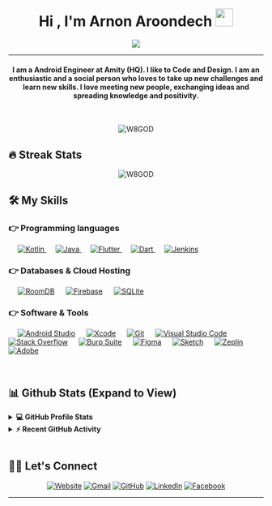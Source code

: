 
<h1 align="center">Hi , I'm Arnon Aroondech <img src="https://media.giphy.com/media/hvRJCLFzcasrR4ia7z/giphy.gif" width="35"></h1>
<p align="center">
  <a href="https://github.com/DenverCoder1/readme-typing-svg"><img src="https://readme-typing-svg.herokuapp.com?color=3DEAF7&size=26&lines=Android+Engineer;Flutter+Engineer;Always+Learn+New+Things&center=true&width=500&height=50"></a>
</p>
<hr/>
<h4 align="center">I am a Android Engineer at Amity (HQ). I like to Code and Design. I am an enthusiastic and a social person who loves to take up new challenges and learn new skills. I love meeting new people, exchanging ideas and spreading knowledge and positivity.</h4>
<br>
<p align="center"> <img src="https://komarev.com/ghpvc/?username=W8GOD&label=PROFILE+VIEWS&color=0e75b6&style=plastic" alt="W8GOD" /> </p>

## 🔥 Streak Stats
<p align="center"><img src="https://github-readme-streak-stats.herokuapp.com/?user=W8GOD&theme=algolia" alt="W8GOD"  /></p>


## 🛠️ My Skills

### 👉 Programming languages

<p align="left"> 
  &emsp; 
  <a href="#">
    <img alt="Kotlin" src="https://img.shields.io/badge/Kotlin-0095D5?&style=for-the-badge&logo=kotlin&logoColor=white">
  </a> 
  &emsp;
  <a href="#">
    <img alt="Java" src="https://img.shields.io/badge/Java-ED8B00?style=for-the-badge&logo=java&logoColor=white">
  </a> 
  &emsp;
  <a href="#">
     <img alt="Flutter" src="https://img.shields.io/badge/Flutter-02569B?style=for-the-badge&logo=flutter&logoColor=white">
   </a>
  &emsp;
  <a href="#">
    <img alt="Dart" src="https://img.shields.io/badge/Dart-0175C2?style=for-the-badge&logo=dart&logoColor=white">
  </a>
  &emsp;
   <a href="#">
    <img alt="Jenkins" src="https://img.shields.io/badge/Jenkins-D24939?style=for-the-badge&logo=Jenkins&logoColor=white">
  </a>
</p>

### 👉 Databases & Cloud Hosting
<p align="left">
  &emsp;
    <a href="#"><img alt="RoomDB" src="https://img.shields.io/badge/RoomDB-%2300f?style=for-the-badge&logo=redis&logoColor=white"></a> 
  &emsp;
    <a href="#"><img alt="Firebase" src ="https://img.shields.io/badge/Firebase-%23316192.svg?style=for-the-badge&logo=firebase&logoColor=white"></a>
  &emsp;
    <a href="#"><img alt="SQLite" src ="https://img.shields.io/badge/SQLite-07405E?style=for-the-badge&logo=sqlite&logoColor=white"></a>
 </p>

 ### 👉 Software & Tools
 
<p>
  &emsp;
    <a href="#"><img alt="Android Studio" src="https://img.shields.io/badge/Android_Studio-3DDC84?style=for-the-badge&logo=android-studio&logoColor=white"></a>
  &emsp;
    <a href="#"><img alt="Xcode" src="https://img.shields.io/badge/Xcode-007ACC?style=for-the-badge&logo=Xcode&logoColor=white"></a>
  &emsp;
    <a href="#"><img alt="Git" src="https://img.shields.io/badge/Git%20-%23F05033.svg?style=for-the-badge&logo=git&logoColor=white"></a>
  &emsp;
    <a href="#"><img alt="Visual Studio Code" src="https://img.shields.io/badge/Visual%20Studio%20Code-0078d7.svg?style=for-the-badge&logo=visual-studio-code&logoColor=white"></a>
  &emsp;
    <a href="#"><img alt="Stack Overflow" src="https://img.shields.io/badge/-Stack%20Overflow-FE7A16?style=for-the-badge&logo=stack-overflow&logoColor=white"></a>
   &emsp;
    <a href="#"><img alt="Burp Suite" src="https://img.shields.io/badge/Burp Suite-F63000?style=for-the-badge&logo=burpsuite&logoColor=white"></a>
  &emsp;
    <a href="#"><img alt="Figma" src="https://img.shields.io/badge/Figma-F24E1E?style=for-the-badge&logo=figma&logoColor=white"></a>
  &emsp;
    <a href="#"><img alt="Sketch" src="https://img.shields.io/badge/Sketch-FFB387?style=for-the-badge&logo=sketch&logoColor=black"></a>
  &emsp;
    <a href="#"><img alt="Zeplin" src="https://img.shields.io/badge/Zeplin-F1C232?style=for-the-badge&logo=zeplin&logoColor=black"></a>
  &emsp;
    <a href="#"><img alt="Adobe" src="https://img.shields.io/badge/Adobe%20-%23FF0000.svg?style=for-the-badge&logo=adobe&logoColor=white"></a>
  &emsp;
</p>

<br/>

## 📊 Github Stats (Expand to View) 


<details> 
  <summary><b>💻 GitHub Profile Stats</b></summary>
  <br/>
  <p align="center">
    <a href="#"><img alt="Candida's Github Stats" src="https://github-readme-stats.vercel.app/api?username=W8GOD&show_icons=true&count_private=true&theme=algolia" height="192px"/></a>
<br/>
  &nbsp;
	  <img src="https://github-readme-stats.vercel.app/api/top-langs?username=W8GOD&show_icons=true&locale=en&layout=compact&theme=algolia" alt="W8GOD" height="192px"/>
  <br/>
  <b>Note:</b> Top languages is only a metric of the languages my public code consists of and doesn't reflect experience or skill level.
  </p>
</details>


<details>
  <summary><b>⚡ Recent GitHub Activity</b></summary>
  <br/>
   <a href="https://github.com/W8GOD"><img alt="Candida's Activity Graph" src="https://activity-graph.herokuapp.com/graph?username=W8GOD&custom_title=Candida%20Noronha's%20Contribution%20Graph&theme=react-dark" /></a>
  <br/>

</details>

<br/>

## 🙋‍♀️ Let's Connect
<p align="center">
  <a href="https://arnon.page/"><img src="https://img.icons8.com/bubbles/50/000000/web.png" alt="Website"/></a>
	<a href="arnon.aroon@gmail.com"><img src="https://img.icons8.com/bubbles/50/000000/gmail.png" alt="Gmail"/></a>
	<a href="https://github.com/W8GOD"><img src="https://img.icons8.com/bubbles/50/000000/github.png" alt="GitHub"/></a>
	<a href="https://www.linkedin.com/in/arnon-aroondech"><img src="https://img.icons8.com/bubbles/50/000000/linkedin.png" alt="LinkedIn"/></a>
	<a href="https://www.facebook.com/Arnon001"><img src="https://img.icons8.com/bubbles/50/000000/facebook-new.png" alt="Facebook"/></a>
</p>

<hr/>








